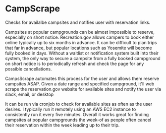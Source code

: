 # CampScrape
Checks for availalbe campsites and notifies user with reservation links.

Campsites at popular campgrounds can be almost impossible to reserve, especially on short notice. Recreation.gov allows campers to book either online typically up to six months in advance. It can be difficult to plan trips that far in advance, but popular locations such as Yosemite will become fully booked in days. Without a waitlist or notification system built into their system, the only way to secure a campsite from a fully booked campground on short notice is to periodically refresh and check the page for any possible cancellations.

CampsScrape automates this process for the user and allows them reserve campsites ASAP. Given a date range and specified campground, it'll web scrape the reservation.gov website for available sites and notify the user via slack, email, or desktop

It can be run via cronjob to check for available sites as often as the user desires. I typically run it remotely using an AWS EC2 instance to consistently run it every five minutes. Overall it works great for finding campsites at popular campgrounds the week-of as people often cancel their reservation within the week leading up to their trip.
